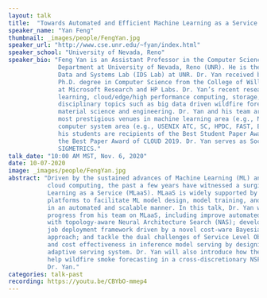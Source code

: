 ```yaml
---
layout: talk
title:  "Towards Automated and Efficient Machine Learning as a Service (MLaaS)"
speaker_name: "Yan Feng" 
thumbnail: _images/people/FengYan.jpg
speaker_url: "http://www.cse.unr.edu/~fyan/index.html"
speaker_school: "University of Nevada, Reno"
speaker_bio: "Feng Yan is an Assistant Professor in the Computer Science and Engineering
              Department at University of Nevada, Reno (UNR). He is the director of the Intelligent
              Data and Systems Lab (IDS Lab) at UNR. Dr. Yan received both the M.S. degree and
              Ph.D. degree in Computer Science from the College of William and Mary, and worked
              at Microsoft Research and HP Labs. Dr. Yan’s recent research focus includes machine
              learning, cloud/edge/high performance computing, storage, as well as cross-
              disciplinary topics such as big data driven wildfire forecasting, AI strengthened
              material science and engineering. Dr. Yan and his team are actively publishing at the
              most prestigious venues in machine learning area (e.g., NIPS, KDD, AAAI, etc.) and
              computer system area (e.g., USENIX ATC, SC, HPDC, FAST, EuroSys, etc.). Dr. Yan and
              his students are recipients of the Best Student Paper Award of IEEE CLOUD 2018 and
              the Best Paper Award of CLOUD 2019. Dr. Yan serves as Social Media Chair of ACM
              SIGMETRICS."
talk_date: "10:00 AM MST, Nov. 6, 2020"
date: 10-07-2020
image: _images/people/FengYan.jpg
abstract: "Driven by the sustained advances of Machine Learning (ML) and fast evolving of
           cloud computing, the past a few years have witnessed a surging demand of Machine
           Learning as a Service (MLaaS). MLaaS is widely supported by the leading cloud
           platforms to facilitate ML model design, model training, and model inference serving
           in an automated and scalable manner. In this talk, Dr. Yan will present the recent
           progress from his team on MLaaS, including improve automated ML model design
           with topology-aware Neural Architecture Search (NAS); develop an efficient training
           job deployment framework driven by a novel cost-ware Bayesian optimization
           approach; and tackle the dual challenges of Service Level Objective (SLO) compliance
           and cost effectiveness in inference model serving by designing a scalable and
           adaptive serving system. Dr. Yan will also introduce how these MLaaS techniques
           help wildfire smoke forecasting in a cross-discretionary NSF BIGDATA project led by
           Dr. Yan."
categories: talk-past
recording: https://youtu.be/CBYbO-mmep4
---
```


